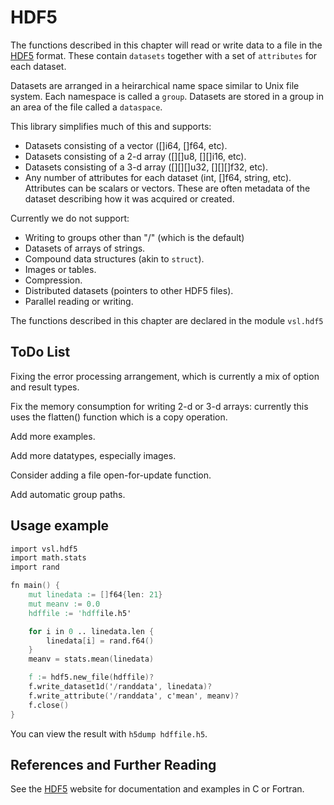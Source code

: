 # HDF5

The functions described in this chapter will read or write data to
a file in the [HDF5](https://hdfgroup.org) format.  These contain
`datasets` together with a set of `attributes` for each dataset.

Datasets are arranged in a heirarchical name space similar to Unix
file system.  Each namespace is called a `group`.  Datasets are
stored in a group in an area of the file called a `dataspace`.

This library simplifies much of this and supports:

- Datasets consisting of a vector ([]i64, []f64, etc).
- Datasets consisting of a 2-d array ([][]u8, [][]i16, etc).
- Datasets consisting of a 3-d array ([][][]u32, [][][]f32, etc).
- Any number of attributes for each dataset (int, []f64, string, etc).
  Attributes can be scalars or vectors. These are often metadata
  of the dataset describing how it was acquired or created.

Currently we do not support:

- Writing to groups other than "/" (which is the default)
- Datasets of arrays of strings.
- Compound data structures (akin to `struct`).
- Images or tables.
- Compression.
- Distributed datasets (pointers to other HDF5 files).
- Parallel reading or writing.

The functions described in this chapter are declared in the module `vsl.hdf5`

## ToDo List

Fixing the error processing arrangement, which is currently a mix of
option and result types.

Fix the memory consumption for writing 2-d or 3-d arrays: currently this uses
the flatten() function which is a copy operation.

Add more examples.

Add more datatypes, especially images.

Consider adding a file open-for-update function.

Add automatic group paths.

## Usage example

```v
import vsl.hdf5
import math.stats
import rand

fn main() {
	mut linedata := []f64{len: 21}
	mut meanv := 0.0
	hdffile := 'hdffile.h5'

	for i in 0 .. linedata.len {
		linedata[i] = rand.f64()
	}
	meanv = stats.mean(linedata)

	f := hdf5.new_file(hdffile)?
	f.write_dataset1d('/randdata', linedata)?
	f.write_attribute('/randdata', c'mean', meanv)?
	f.close()
}
```

You can view the result with `h5dump hdffile.h5`.

## References and Further Reading

See the [HDF5](https://hdfgroup.org) website for documentation and examples
in C or Fortran.
